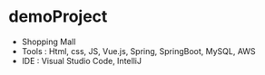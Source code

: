 # demoProject
- Shopping Mall
- Tools : Html, css, JS, Vue.js, Spring, SpringBoot, MySQL, AWS
- IDE : Visual Studio Code, IntelliJ 
